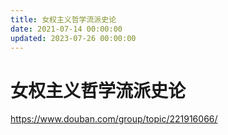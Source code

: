 ```yaml
---
title: 女权主义哲学流派史论
date: 2021-07-14 00:00:00
updated: 2023-07-26 00:00:00
---
```


# 女权主义哲学流派史论

https://www.douban.com/group/topic/221916066/

